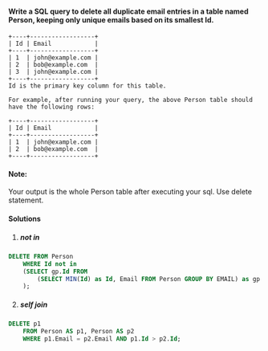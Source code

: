 #### Write a SQL query to delete all duplicate email entries in a table named Person, keeping only unique emails based on its smallest Id.

```
+----+------------------+
| Id | Email            |
+----+------------------+
| 1  | john@example.com |
| 2  | bob@example.com  |
| 3  | john@example.com |
+----+------------------+
Id is the primary key column for this table.

For example, after running your query, the above Person table should have the following rows:

+----+------------------+
| Id | Email            |
+----+------------------+
| 1  | john@example.com |
| 2  | bob@example.com  |
+----+------------------+
```

#### Note:

Your output is the whole Person table after executing your sql. Use delete statement.

#### Solutions

1. ##### not in

```sql
DELETE FROM Person
    WHERE Id not in
    (SELECT gp.Id FROM
        (SELECT MIN(Id) as Id, Email FROM Person GROUP BY EMAIL) as gp
    );
```

2. ##### self join

```sql
DELETE p1 
    FROM Person AS p1, Person AS p2
    WHERE p1.Email = p2.Email AND p1.Id > p2.Id; 
```